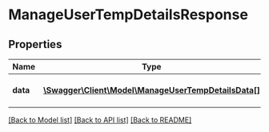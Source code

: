 # ManageUserTempDetailsResponse

## Properties
Name | Type | Description | Notes
------------ | ------------- | ------------- | -------------
**data** | [**\Swagger\Client\Model\ManageUserTempDetailsData[]**](ManageUserTempDetailsData.md) | List of all user settings | 

[[Back to Model list]](../README.md#documentation-for-models) [[Back to API list]](../README.md#documentation-for-api-endpoints) [[Back to README]](../README.md)


